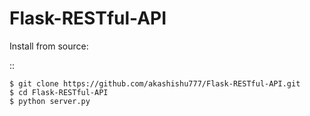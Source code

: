 # Flask-RESTful-API



Install from source:

::

    $ git clone https://github.com/akashishu777/Flask-RESTful-API.git
    $ cd Flask-RESTful-API
    $ python server.py
